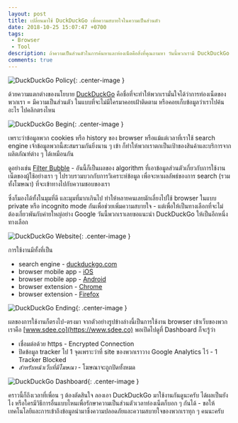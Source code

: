 ```yaml
---
layout: post
title: เปลี่ยนมาใช้ DuckDuckGo เพื่อความสบายใจในความเป็นส่วนตัว
date: 2018-10-25 15:07:47 +0700
tags:
 - Browser
 - Tool
description: ถ้าความเป็นส่วนตัวในการค้นหาและท่องเน็ตคือสิ่งที่คุณถามหา วันนี้พวกเรามี DuckDuckGo มาแนะนำ
comments: true
---
```

![DuckDuckGo Policy](https://res.cloudinary.com/sdees-reallife/image/upload/c_scale,w_600/v1540472335/Screenshot_2018-10-25_DuckDuckGo_Privacy.png){: .center-image }

ด้วยความแตกต่างของนโยบาย [DuckDuckGo](https://duckduckgo.com/privacy) คือชื่อที่จะทำให้พวกเรามั่นใจได้ว่าการท่องเน็ตของพวกเรา = มีความเป็นส่วนตัว ในแบบที่จะไม่มีใครมาคอยเฝ้าติดตาม หรือคอยเก็บข้อมูลว่าเราไปค้นอะไร ไปคลิกตรงไหน

![DuckDuckGo Begin](https://res.cloudinary.com/sdees-reallife/image/upload/c_scale,w_600/v1540455500/DuckDuckGo_Browser_Extension_Mobile_App.png){: .center-image }

เพราะว่าข้อมูลพวก cookies หรือ history ของ browser หรือแม้แต่เวลาที่เราใช้ search engine เจ้าข้อมูลพวกนี้สะสมรวมกันยิ่งนาน ๆ เข้า ก็ทำให้พวกเราตกเป็นเป้าของสินค้าและบริการจากผลิตภัณฑ์ต่าง ๆ ได้เหมือนกัน

ดูอย่างเช่น [Filter Bubble](https://en.wikipedia.org/wiki/Filter_bubble) - อันนี้ก็เป็นผลของ algorithm ที่เอาข้อมูลส่วนตัวเกี่ยวกับการใช้งานเน็ตของผู้ใช้อย่างเรา ๆ ไปรวบรวมบวกกับการวิเคราะห์ข้อมูล เพื่อจะหาผลลัพธ์ของการ search (รวมทั้งโฆษณา) ที่จะเข้าทางไปกับความชอบของเรา

ซึ่งก็มองได้ทั้งในมุมที่ดี และมุมที่มากเกินไป ทำให้หลายคนเลยมักเลี่ยงไปใช้ browser ในแบบ private หรือ incognito mode กันเพื่อช่วยเพิ่มความสบายใจ - แต่เพื่อให้เป็นทางเลือกที่จะไม่ต้องเกี่ยวพันกับค่ายใหญ่อย่าง Google วันนี้พวกเราเลยขอแนะนำ DuckDuckGo ให้เป็นอีกหนึ่งทางเลือก

![DuckDuckGo Website](https://res.cloudinary.com/sdees-reallife/image/upload/c_scale,w_600/v1540471375/Screenshot_2018-10-25_DuckDuckGo_Privacy_simplified.png){: .center-image }

การใช้งานมีทั้งที่เป็น
* search engine - [duckduckgo.com](https://duckduckgo.com/)
* browser mobile app - [iOS](https://itunes.apple.com/us/app/duckduckgo-search-stories/id663592361?mt=8)
* browser mobile app - [Android](https://play.google.com/store/apps/details?id=com.duckduckgo.mobile.android)
* browser extension - [Chrome](https://chrome.google.com/webstore/detail/duckduckgo-privacy-essent/bkdgflcldnnnapblkhphbgpggdiikppg)
* browser extension - [Firefox](https://addons.mozilla.org/en-US/firefox/addon/duckduckgo-for-firefox/)

![DuckDuckGo Ending](https://res.cloudinary.com/sdees-reallife/image/upload/c_scale,w_300/v1540458660/Screenshot_20181025-150303.png){: .center-image }

ผลของการใช้งานก็ตรงไป-ตรงมา จากตัวอย่างรูปข้างล่างนี้เป็นการใช้งาน browser เข้าเว็บของพวกเราคือ [www.sdee.co](https://www.sdee.co) พอเปิดไปดูที่ Dashboard ก็จะรู้ว่า
* เชื่อมต่อด้วย https - Encrypted Connection
* ปิดข้อมูล tracker ไป 1 จุดเพราะว่าที่ site ของพวกเราวาง Google Analytics ไว้ - 1 Tracker Blocked
* *สำหรับหน้าเว็บที่มีโฆษณา* - โฆษณาจะถูกปิดทั้งหมด

![DuckDuckGo Dashboard](https://res.cloudinary.com/sdees-reallife/image/upload/c_scale,w_300/v1540472590/Screenshot_20181025-192354.png){: .center-image }

คราวนี้ก็ถึงเวลาที่เพื่อน ๆ ต้องตัดสินใจ ลองเอา DuckDuckGo มาใช้งานกันดูนะครับ ได้ผลเป็นยังไง หรือใครมีวิธีการอื่นแบบไหนเพื่อรักษาความเป็นส่วนตัวเวลาท่องเน็ตก็บอก ๆ กันได้ - ขอให้เทคโนโลยีและการเข้าถึงข้อมูลนำมาซึ่งความปลอดภัยและความสบายใจของพวกเราทุก ๆ คนนะครับ
